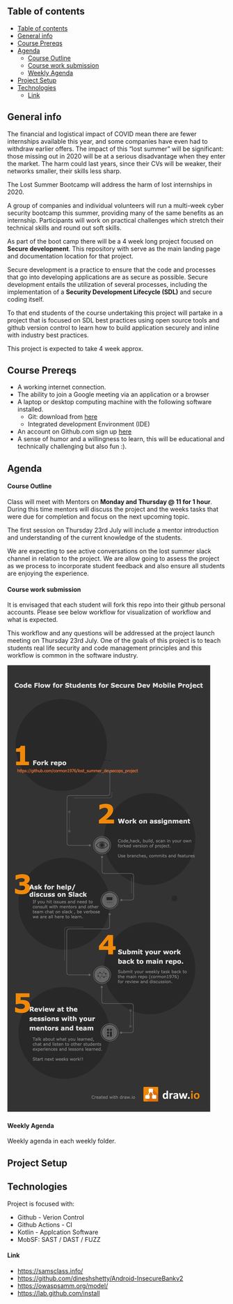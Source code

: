## Table of contents
- [Table of contents](#Table-of-contents)
- [General info](#General-info)
- [Course Prereqs](#Course-Prereqs)
- [Agenda](#Agenda)
    - [Course Outline](#Course-Outline)
    - [Course work submission](#Course-work-submission)
    - [Weekly Agenda](#Weekly-Agenda)
- [Project Setup](#Project-Setup)
- [Technologies](#Technologies)
    - [Link](#Link)

## General info
The financial and logistical impact of COVID mean there are fewer internships available this year, and some companies have even had to withdraw earlier offers. The impact of this “lost summer” will be significant: those missing out in 2020 will be at a serious disadvantage when they enter the market. The harm could last years, since their CVs will be weaker, their networks smaller, their skills less sharp.
 
The Lost Summer Bootcamp will address the harm of lost internships in 2020.
 
A group of companies and individual volunteers will run a multi-week cyber security bootcamp this summer, providing many of the same benefits as an internship. Participants will work on practical challenges which stretch their technical skills and round out soft skills.
 
As part of the boot camp there will be a 4 week long project focused on **Secure development**. This repository with serve as the main landing page and documentation location for that project.
 
Secure development is a practice to ensure that the code and processes that go into developing applications are as secure as possible. Secure development entails the utilization of several processes, including the implementation of a **Security Development Lifecycle (SDL)** and secure coding itself.
 
To that end students of the course undertaking this project will partake in a project that is focused on SDL best practices using open source tools and github version control to learn how to build application securely and inline with industry best practices.
 
This project is expected to take 4 week approx.


## Course Prereqs

-  A working internet connection.
-  The ability to join a Google meeting via an application or a browser 
-  A laptop or desktop computing machine with the following software installed.
     - Git: download from [here]("https://git-scm.com/downloads") 
     - Integrated development Environment (IDE)     
- An account on Github.com sign up [here]("https://github.com/join?ref_cta=Sign+up&ref_loc=header+logged+out&ref_page=%2F&source=header-home")
- A sense of humor and a willingness to learn, this will be educational and technically challenging but also fun :).


## Agenda

#### Course Outline 

Class will meet with Mentors on **Monday and Thursday @ 11 for 1 hour**. During this time mentors will discuss the project and the weeks tasks that were due for completion and focus on the next upcoming topic.

The first session on Thursday 23rd July will include a mentor introduction and understanding of the current knowledge of the students.

We are expecting to see active conversations on the lost summer slack channel in relation to the project. We are allow going to assess the project as we process to incorporate student feedback and also ensure all students are enjoying the experience.

#### Course work submission

It is envisaged that each student will fork this repo into their github personal accounts. Please see below workflow for visualization of workflow and what is expected. 

This workflow and any questions will be addressed at the project launch meeting on Thursday 23rd July. One of the goals of this project is to teach students real life security and code management principles and this workflow is common in the software industry.

![image](/diagrams/student_workflow_v1.0.jpg)

#### Weekly Agenda

Weekly agenda in each weekly folder.


## Project Setup

## Technologies
Project is focused with:

* Github - Verion Control
* Github Actions - CI
* Kotlin - Applcation Software
* MobSF:  SAST / DAST / FUZZ

#### Link

- https://samsclass.info/
- https://github.com/dineshshetty/Android-InsecureBankv2
- https://owaspsamm.org/model/
- https://lab.github.com/install

